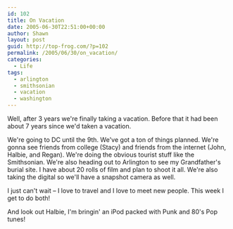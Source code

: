 ```yaml
---
id: 102
title: On Vacation
date: 2005-06-30T22:51:00+00:00
author: Shawn
layout: post
guid: http://top-frog.com/?p=102
permalink: /2005/06/30/on_vacation/
categories:
  - Life
tags:
  - arlington
  - smithsonian
  - vacation
  - washington
---
```

Well, after 3 years we're finally taking a vacation. Before that it had been about 7 years since we'd taken a vacation.

We're going to DC until the 9th. We've got a ton of things planned. We're gonna see friends from college (Stacy) and friends from the internet (John, Halbie, and Regan). We're doing the obvious tourist stuff like the Smithsonian. We're also heading out to Arlington to see my Grandfather's burial site. I have about 20 rolls of film and plan to shoot it all. We're also taking the digital so we'll have a snapshot camera as well.

I just can't wait – I love to travel and I love to meet new people. This week I get to do both!

And look out Halbie, I'm bringin' an iPod packed with Punk and 80's Pop tunes!